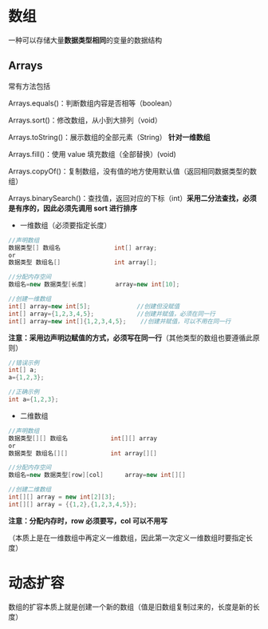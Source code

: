 # 数组

一种可以存储大量**数据类型相同**的变量的数据结构



## Arrays

常有方法包括	

Arrays.equals()：判断数组内容是否相等（boolean）

Arrays.sort()：修改数组，从小到大排列（void）

Arrays.toString()：展示数组的全部元素（String）		**针对一维数组**

Arrays.fill()：使用 value 填充数组（全部替换）(void)

Arrays.copyOf()：复制数组，没有值的地方使用默认值（返回相同数据类型的数组）

Arrays.binarySearch()：查找值，返回对应的下标（int）**采用二分法查找，必须是有序的，因此必须先调用 sort 进行排序**



- 一维数组（必须要指定长度）

```java
//声明数组
数据类型[] 数组名				 int[] array;
or
数据类型 数组名[]				 int array[];

//分配内存空间
数组名=new 数据类型[长度]	    array=new int[10];

//创建一维数组
int[] array=new int[5];				//创建但没赋值
int[] array={1,2,3,4,5};			//创建并赋值，必须在同一行
int[] array=new int[]{1,2,3,4,5};	 //创建并赋值，可以不用在同一行
```

**注意：采用边声明边赋值的方式，必须写在同一行**（其他类型的数组也要遵循此原则）

```java
//错误示例
int[] a;
a={1,2,3};

//正确示例
int a={1,2,3};
```



- 二维数组

```java
//声明数组
数据类型[][] 数组名			int[][] array
or
数据类型 数组名[][]			int array[][]

//分配内存空间
数组名=new 数据类型[row][col]		array=new int[][]

//创建二维数组
int[][] array = new int[2][3];
int[][] array = {{1,2},{1,2,3,4,5}};
```

**注意：分配内存时，row 必须要写，col 可以不用写**

（本质上是在一维数组中再定义一维数组，因此第一次定义一维数组时要指定长度）





# 动态扩容

数组的扩容本质上就是创建一个新的数组（值是旧数组复制过来的，长度是新的长度）